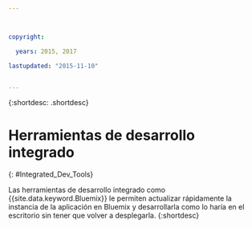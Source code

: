 ```yaml
---



copyright:

  years: 2015, 2017

lastupdated: "2015-11-10"


---
```


{:shortdesc: .shortdesc}

# Herramientas de desarrollo integrado
{: #Integrated_Dev_Tools}


Las herramientas de desarrollo integrado como {{site.data.keyword.Bluemix}} le permiten actualizar rápidamente la instancia de la aplicación en Bluemix y desarrollarla como lo haría en el escritorio sin tener que volver a desplegarla.
{:shortdesc}
